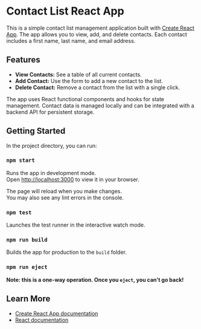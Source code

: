 # Contact List React App

This is a simple contact list management application built with [Create React App](https://github.com/facebook/create-react-app). The app allows you to view, add, and delete contacts. Each contact includes a first name, last name, and email address.

## Features

- **View Contacts:** See a table of all current contacts.
- **Add Contact:** Use the form to add a new contact to the list.
- **Delete Contact:** Remove a contact from the list with a single click.

The app uses React functional components and hooks for state management. Contact data is managed locally and can be integrated with a backend API for persistent storage.

## Getting Started

In the project directory, you can run:

### `npm start`

Runs the app in development mode.\
Open [http://localhost:3000](http://localhost:3000) to view it in your browser.

The page will reload when you make changes.\
You may also see any lint errors in the console.

### `npm test`

Launches the test runner in the interactive watch mode.

### `npm run build`

Builds the app for production to the `build` folder.

### `npm run eject`

**Note: this is a one-way operation. Once you `eject`, you can't go back!**

## Learn More

- [Create React App documentation](https://facebook.github.io/create-react-app/docs/getting-started)
- [React documentation](https://reactjs.org/)
